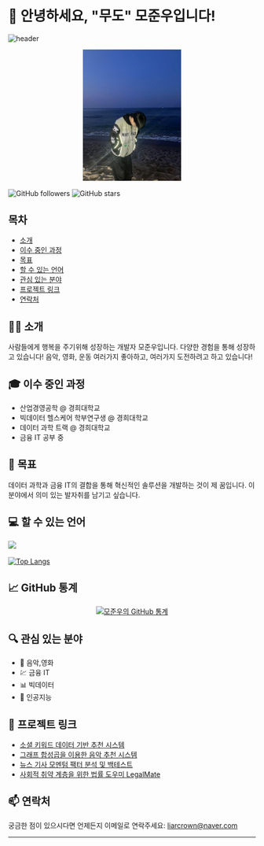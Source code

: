 # 👋 안녕하세요, "무도" 모준우입니다!

![header](https://capsule-render.vercel.app/api?type=slice&color=gradient&height=200&section=header&text=This%20is%20My%20GitHub&fontSize=40&rotate=13&fontAlignY=25&desc=My%20Name%20is%20Joonwoo&descAlignY=45&animation=blinking)


<p align="center">
  <img src="https://github.com/ijustwannabeme/ijustwannabeme/blob/main/KakaoTalk_20240324_141828030.jpg?raw=true" alt="프로필 사진" width="200"/>
</p>


![GitHub followers](https://img.shields.io/github/followers/ijustwannabeme?style=social)
![GitHub stars](https://img.shields.io/github/stars/ijustwannabeme/yourrepository?style=social)

## 목차
- [소개](#소개)
- [이수 중인 과정](#이수-중인-과정)
- [목표](#목표)
- [할 수 있는 언어](#할-수-있는-언어)
- [관심 있는 분야](#관심-있는-분야)
- [프로젝트 링크](#프로젝트-링크)
- [연락처](#연락처)

## 🙋‍♂️ <a name="소개"></a>소개
사람들에게 행복을 주기위해 성장하는 개발자 모준우입니다. 다양한 경험을 통해 성장하고 있습니다!
음악, 영화, 운동 여러가지 좋아하고, 여러가지 도전하려고 하고 있습니다!

## 🎓 <a name="이수-중인-과정"></a>이수 중인 과정
- 산업경영공학 @ 경희대학교
- 빅데이터 헬스케어 학부연구생 @ 경희대학교
- 데이터 과학 트랙 @ 경희대학교
- 금융 IT 공부 중

## 🎯 <a name="목표"></a>목표
데이터 과학과 금융 IT의 결합을 통해 혁신적인 솔루션을 개발하는 것이 제 꿈입니다. 이 분야에서 의미 있는 발자취를 남기고 싶습니다.

## 💻 <a name="할-수-있는-언어"></a>할 수 있는 언어
<img src="https://skillicons.dev/icons?i=html,css,python" />

[![Top Langs](https://github-readme-stats.vercel.app/api/top-langs/?username=ijustwannabeme)](https://github.com/anuraghazra/github-readme-stats)
## 📈 GitHub 통계

<p align="center">
  <a href="https://github.com/ijustwannabeme">
    <img src="https://github-readme-stats.vercel.app/api?username=ijustwannabeme&show_icons=true&theme=radical" alt="모준우의 GitHub 통계" />
  </a>
</p>


## 🔍 <a name="관심-있는-분야"></a>관심 있는 분야
- 🎵 음악,영화
- 💹 금융 IT
- 📊 빅데이터
- 🤖 인공지능

## 📁 <a name="프로젝트-링크"></a>프로젝트 링크
- [소셜 키워드 데이터 기반 추천 시스템](https://github.com/ijustwannabeme/DataAnalysisCapstoneDesign)
- [그래프 합성곱을 이용한 음악 추천 시스템](https://github.com/ijustwannabeme/GCN_spotify)
- [뉴스 기사 모멘텀 팩터 분석 및 백테스트](https://github.com/ijustwannabeme/FDA_newsFactor)
- [사회적 취약 계층을 위한 법률 도우미 LegalMate](https://github.com/ijustwannabeme/LawMate)

## 📫 <a name="연락처"></a>연락처
궁금한 점이 있으시다면 언제든지 이메일로 연락주세요: [liarcrown@naver.com](mailto:liarcrown@naver.com)

----
